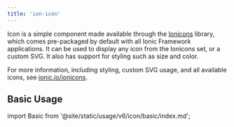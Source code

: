 ```yaml
---
title: 'ion-icon'
---
```


<head>
  <title>ion-icon: Icon Component for Ionic Framework Apps</title>
  <meta
    name="description"
    content="Ion-icon is a component for displaying premium designed icons with support for SVG and web font."
  />
</head>

Icon is a simple component made available through the <a href="https://ionic.io/ionicons">Ionicons</a> library, which comes pre-packaged by default with all Ionic Framework applications. It can be used to display any icon from the Ionicons set, or a custom SVG. It also has support for styling such as size and color.

For more information, including styling, custom SVG usage, and all available icons, see <a href="https://ionic.io/ionicons">ionic.io/ionicons</a>.

## Basic Usage

import Basic from '@site/static/usage/v6/icon/basic/index.md';

<Basic />